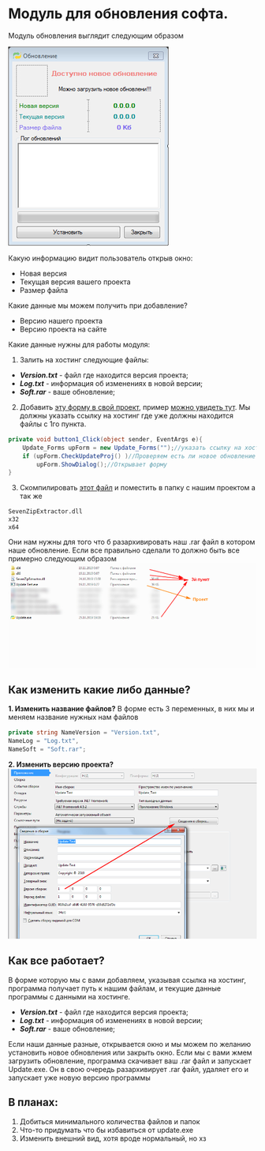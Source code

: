 # Модуль для обновления софта.

Модуль обновления выглядит следующим образом

![Обновление](Image/Update.jpg)

Какую информацию видит пользователь открыв окно:
* Новая версия
* Текущая версия вашего проекта
* Размер файла

Какие данные мы можем получить при добавление?
* Версию нашего проекта
* Версию проекта на сайте

Какие данные нужны для работы модуля:
1. Залить на хостинг следующие файлы:
* ***Version.txt*** - файл где находится версия проекта;
* ***Log.txt*** - информация об изменениях в новой версии;
* ***Soft.rar*** - ваше обновление;
2. Добавить [эту форму в свой проект](https://github.com/sashf1999/Update/tree/master/Update%20Test/Update), пример [можно увидеть тут](https://github.com/sashf1999/Update/blob/master/Update%20Test/Form1.cs). Мы должны указать ссылку на хостинг где уже должны находится файлы с 1го пункта.
```cs
private void button1_Click(object sender, EventArgs e){
    Update_Forms upForm = new Update_Forms("");//указать ссылку на хостинг
    if (upForm.CheckUpdateProj() )//Проверяем есть ли новое обновление
        upForm.ShowDialog();//Открывает форму
}
```
3. Скомпилировать [этот файл](https://github.com/sashf1999/Update/tree/master/Update%20Console) и поместить в папку с нашим проектом а так же 
```dll
SevenZipExtractor.dll
x32
x64
```
Они нам нужны для того что б разархивировать наш .rar файл в котором наше обновление. 
Если все правильно сделали то должно быть все примерно следующим образом 
![Вид проекта](Image/Info.jpg)

## Как изменить какие либо данные?
**1. Изменить название файлов?** В форме есть 3 переменных, в них мы и меняем название нужных нам файлов
```cs
private string NameVersion = "Version.txt", 
NameLog = "Log.txt", 
NameSoft = "Soft.rar";
```
**2. Изменить версию проекта?** 
![Изменить версию проекта](Image/ChangeVersion.jpg)

## Как все работает?
В форме которую мы с вами добавляем, указывая ссылка на хостинг, программа получает путь к нашим файлам, и текущие данные программы с данными на хостинге. 
* ***Version.txt*** - файл где находится версия проекта;
* ***Log.txt*** - информация об изменениях в новой версии;
* ***Soft.rar*** - ваше обновление;

Если наши данные разные, открывается окно и мы можем по желанию установить новое обновления или закрыть окно. Если мы с вами жмем загрузить обновление, программа скачивает ваш .rar файл и запускает Update.exe. Он в свою очередь разархивирует .rar файл, удаляет его и запускает уже новую версию программы

## В планах:
1. Добиться минимального количества файлов и папок
2. Что-то придумать что бы избавиться от update.exe 
3. Изменить внешний вид, хотя вроде нормальный, но хз
